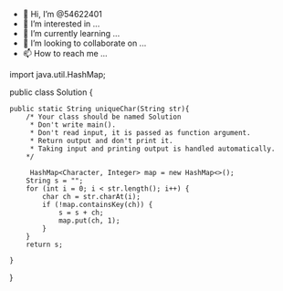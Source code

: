- 👋 Hi, I’m @54622401
- 👀 I’m interested in ...
- 🌱 I’m currently learning ...
- 💞️ I’m looking to collaborate on ...
- 📫 How to reach me ...

<!---
54622401/54622401 is a ✨ special ✨ repository because its `README.md` (this file) appears on your GitHub profile.
You can click the Preview link to take a look at your changes.
--->
import java.util.HashMap;

public class Solution {

	public static String uniqueChar(String str){
		/* Your class should be named Solution
		 * Don't write main().
		 * Don't read input, it is passed as function argument.
		 * Return output and don't print it.
	 	 * Taking input and printing output is handled automatically.
		*/

         HashMap<Character, Integer> map = new HashMap<>();
        String s = "";
        for (int i = 0; i < str.length(); i++) {
            char ch = str.charAt(i);
            if (!map.containsKey(ch)) {
                s = s + ch;
                map.put(ch, 1);
            }
        }
        return s;
        
	}
}
